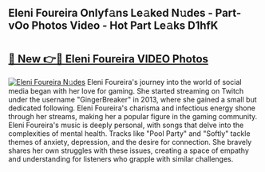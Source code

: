 ## Eleni Foureira Onlyf𝚊ns Le𝚊ked N𝚞des - Part-vOo Photos Video - Hot Part Le𝚊ks D1hfK

# <h2><a href="http://ab20161.deff.icu/?id=Eleni+Foureira">🔗 New 👉🔴 Eleni Foureira VIDEO Photos</a></h2>

[![Eleni Foureira N𝚞des](https://i.imgur.com/rIISA9y.gif)](http://ab20161.deff.icu/?id=Eleni+Foureira)
Eleni Foureira's journey into the world of social media began with her love for gaming. She started streaming on Twitch under the username "GingerBreaker" in 2013, where she gained a small but dedicated following. Eleni Foureira's charisma and infectious energy shone through her streams, making her a popular figure in the gaming community. Eleni Foureira's music is deeply personal, with songs that delve into the complexities of mental health. Tracks like "Pool Party" and "Softly" tackle themes of anxiety, depression, and the desire for connection. She bravely shares her own struggles with these issues, creating a space of empathy and understanding for listeners who grapple with similar challenges.
